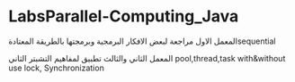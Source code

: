 # LabsParallel-Computing_Java
المعمل الاول مراجعة لبعض الافكار البرمجية وبرمجتها بالطريقة المعتادةsequential


المعمل الثاني والثالث تطبيق لمفاهيم التشبتر الثاني pool,thread,task with&without use lock, Synchronization
